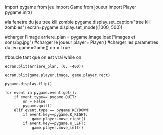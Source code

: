 import pygame
from jeu import Game
from joueur import Player
pygame.init()




#la fenetre du jeu tree kill zombie
pygame.display.set_caption("tree kill zombies")
ecran=pygame.display.set_mode((1000, 500))


#charger l'image
arriere_plan = pygame.image.load("images et sons/bg.jpg")
#charger le joueur
player= Player()
#charger les parametres du jeu
game=Game()
on = True

#boucle tant que on est vrai
while on:

    ecran.blit(arriere_plan, (0, -400))

    ecran.blit(game.player.image, game.player.rect)

    pygame.display.flip()

    for event in pygame.event.get():
        if event.type== pygame.QUIT:
            on = False
            pygame.quit()
        elif event.type == pygame.KEYDOWN:
            if event.key==pygame.K_RIGHT:
                game.player.move_right()
            if event.key==pygame.K_LEFT:
                game.player.move_left() 

            
